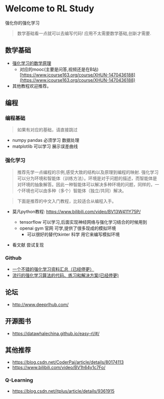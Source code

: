 # Welcome to RL Study

强化你的强化学习

> 数学基础看一点就可以去编写代码! 应用不太需要数学基础,创新才需要.

## 数学基础
- [强化学习的数学原理](https://www.bilibili.com/video/BV1sd4y167NS/)
  - 对应的mooc(主要是问答,视频还是在B站) [https://www.icourse163.org/course/XHUN-1470436188](https://www.icourse163.org/course/XHUN-1470436188)
- 其他教程欢迎推荐。
 
## 编程
### 编程基础
> 如果有对应的基础，请直接跳过
- numpy pandas 必须学习 数据处理
- matplotlib 可以学习 展示误差曲线


### 强化学习

> 推荐先学一点编程的示例,感受大致的结构以及原理到编程的映射.
> 强化学习可以分为环境和智能体（训练方法）。环境是对于问题的描述，而智能体是对环境的抽象解答。因此一种智能体可以解决多种环境的问题，同样的，一个环境也可以由多种（多个）智能体（独立/共同）解决。


> 下面是推荐的中文入门教程，比较适合从编程入手。

- 莫凡python教程: https://www.bilibili.com/video/BV13W411Y75P/
  - tensorflow 可以学习,后面实现神经网络与强化学习结合的时候用到
  - openai gym 官网 可学,提供了很多现成的模拟环境
    - 可以很好的替代tkinter 科学 用它来编写模拟环境


- 看文献 尝试复现
### Github
- [一个不错的强化学习资料汇总（已经停更）](https://github.com/aikorea/awesome-rl)
- [流行的强化学习算法的代码、练习和解决方案(已经停更)](https://github.com/dennybritz/reinforcement-learning)

## 论坛
- http://www.deeprlhub.com/

## 开源图书
- https://datawhalechina.github.io/easy-rl/#/ 

## 其他推荐
- https://blog.csdn.net/CoderPai/article/details/80174113
- https://www.bilibili.com/video/BV1h64y1c7Fo/
### Q-Learning
- https://blog.csdn.net/itplus/article/details/9361915

